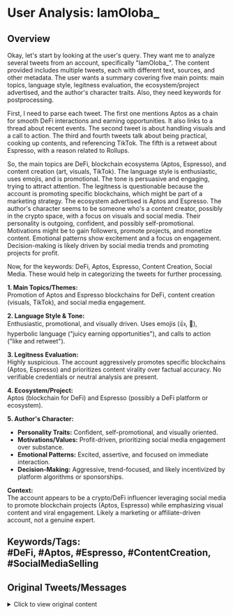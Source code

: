 # User Analysis: IamOloba_

## Overview

<think>
Okay, let's start by looking at the user's query. They want me to analyze several tweets from an account, specifically "IamOloba_". The content provided includes multiple tweets, each with different text, sources, and other metadata. The user wants a summary covering five main points: main topics, language style, legitness evaluation, the ecosystem/project advertised, and the author's character traits. Also, they need keywords for postprocessing.

First, I need to parse each tweet. The first one mentions Aptos as a chain for smooth DeFi interactions and earning opportunities. It also links to a thread about recent events. The second tweet is about handling visuals and a call to action. The third and fourth tweets talk about being practical, cooking up contents, and referencing TikTok. The fifth is a retweet about Espresso, with a reason related to Rollups.

So, the main topics are DeFi, blockchain ecosystems (Aptos, Espresso), and content creation (art, visuals, TikTok). The language style is enthusiastic, uses emojis, and is promotional. The tone is persuasive and engaging, trying to attract attention. The legitness is questionable because the account is promoting specific blockchains, which might be part of a marketing strategy. The ecosystem advertised is Aptos and Espresso. The author's character seems to be someone who's a content creator, possibly in the crypto space, with a focus on visuals and social media. Their personality is outgoing, confident, and possibly self-promotional. Motivations might be to gain followers, promote projects, and monetize content. Emotional patterns show excitement and a focus on engagement. Decision-making is likely driven by social media trends and promoting projects for profit.

Now, for the keywords: DeFi, Aptos, Espresso, Content Creation, Social Media. These would help in categorizing the tweets for further processing.
</think>

**1. Main Topics/Themes:**  
Promotion of Aptos and Espresso blockchains for DeFi, content creation (visuals, TikTok), and social media engagement.  

**2. Language Style & Tone:**  
Enthusiastic, promotional, and visually driven. Uses emojis (👍, 💃), hyperbolic language ("juicy earning opportunities"), and calls to action ("like and retweet").  

**3. Legitness Evaluation:**  
Highly suspicious. The account aggressively promotes specific blockchains (Aptos, Espresso) and prioritizes content virality over factual accuracy. No verifiable credentials or neutral analysis are present.  

**4. Ecosystem/Project:**  
Aptos (blockchain for DeFi) and Espresso (possibly a DeFi platform or ecosystem).  

**5. Author's Character:**  
- **Personality Traits:** Confident, self-promotional, and visually oriented.  
- **Motivations/Values:** Profit-driven, prioritizing social media engagement over substance.  
- **Emotional Patterns:** Excited, assertive, and focused on immediate interaction.  
- **Decision-Making:** Aggressive, trend-focused, and likely incentivized by platform algorithms or sponsorships.  

**Context:**  
The account appears to be a crypto/DeFi influencer leveraging social media to promote blockchain projects (Aptos, Espresso) while emphasizing visual content and viral engagement. Likely a marketing or affiliate-driven account, not a genuine expert.  

**Keywords/Tags:**  
#DeFi, #Aptos, #Espresso, #ContentCreation, #SocialMediaSelling
---
## Original Tweets/Messages

<details>
<summary>Click to view original content</summary>

| Type | Content |
|------|---------|
| messages | . @Aptos is the chain to be if you're looking for smooth Defi interactions and juicy earning opportunities in Web3

Here's everything that happened here in the last week.

Before you dive in, don't forget to like and retweet this thread.

Let's start with: https://t.co/w5rySyzcy6 |
| messages | I handle all visuals! Hit me!👊🏻 https://t.co/hMXKw5uFrs |
| tweets | "{\"bookmarkCount\":0,\"conversationId\":\"1919734832646463593\",\"hashtags\":[],\"id\":\"1919734832646463593\",\"isQuoted\":false,\"isRetweet\":false,\"language\":\"en\",\"likes\":18,\"name\":\"OLOBA THE ARTIST\",\"mentions\":[],\"permanentUrl\":\"https://x.com/IamOloba_/status/1919734832646463593\",\"photos\":[{\"id\":\"1919734820533370880\",\"url\":\"https://pbs.twimg.com/media/GqREpejXAAAO1lp.jpg\"}],\"poll\":null,\"quotes\":0,\"replies\":2,\"retweets\":1,\"text\":\"Well SAED PRACTICAL!\\n\\nI cooked up contents!!! Wait for edit and also stick to my TikTok 💃 https://t.co/FBE1ZZdeMQ\",\"thread\":[],\"timeParsed\":\"2025-05-06T12:43:45.000Z\",\"timestamp\":1746535425,\"urls\":[],\"userId\":\"1881056584630943744\",\"username\":\"IamOloba_\",\"videos\":[],\"views\":88}" |
| messages | Well SAED PRACTICAL!

I cooked up contents!!! Wait for edit and also stick to my TikTok 💃 https://t.co/FBE1ZZdeMQ |
| messages | RT @IamOloba_: I'm here again to share:

10 reasons why you should check out Espresso.

Reason 2: 

➔ Built for Rollups

@EspressoSys is sp… |

</details>
